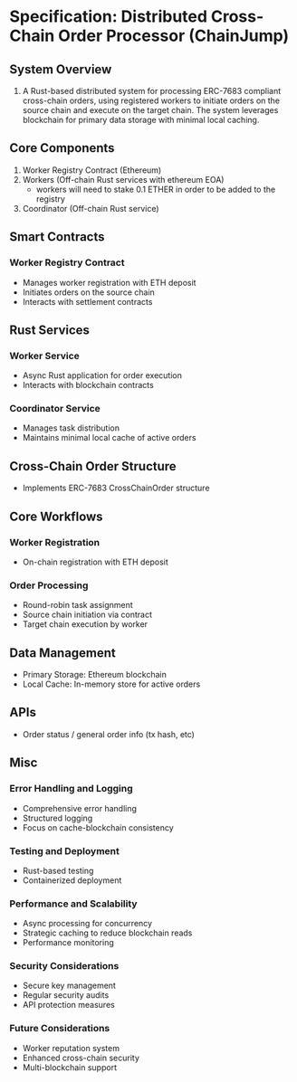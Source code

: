 # Specification: Distributed Cross-Chain Order Processor (ChainJump)

## System Overview

1. A Rust-based distributed system for processing ERC-7683 compliant cross-chain orders, using registered workers to initiate orders on the source chain and execute on the target chain. The system leverages blockchain for primary data storage with minimal local caching.

## Core Components

1. Worker Registry Contract (Ethereum)
2. Workers (Off-chain Rust services with ethereum EOA)
   - workers will need to stake 0.1 ETHER in order to be added to the registry
3. Coordinator (Off-chain Rust service)

## Smart Contracts

### Worker Registry Contract
- Manages worker registration with ETH deposit
- Initiates orders on the source chain
- Interacts with settlement contracts

## Rust Services

### Worker Service
- Async Rust application for order execution
- Interacts with blockchain contracts

### Coordinator Service
- Manages task distribution
- Maintains minimal local cache of active orders

## Cross-Chain Order Structure
- Implements ERC-7683 CrossChainOrder structure

## Core Workflows

### Worker Registration
- On-chain registration with ETH deposit

### Order Processing
- Round-robin task assignment
- Source chain initiation via contract
- Target chain execution by worker

## Data Management
- Primary Storage: Ethereum blockchain
- Local Cache: In-memory store for active orders

## APIs
- Order status / general order info (tx hash, etc)

## Misc

### Error Handling and Logging
- Comprehensive error handling
- Structured logging
- Focus on cache-blockchain consistency

### Testing and Deployment
- Rust-based testing
- Containerized deployment

### Performance and Scalability
- Async processing for concurrency
- Strategic caching to reduce blockchain reads
- Performance monitoring

### Security Considerations
- Secure key management
- Regular security audits
- API protection measures

### Future Considerations
- Worker reputation system
- Enhanced cross-chain security
- Multi-blockchain support
